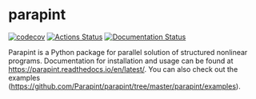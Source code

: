 # parapint

[![codecov](https://codecov.io/gh/Parapint/Parapint/branch/main_branch/graph/badge.svg)](https://codecov.io/gh/parapint/parapint)
[![Actions Status](https://github.com/parapint/parapint/workflows/main_ci/badge.svg?branch=main_branch)](https://github.com/parapint/parapint/actions)
[![Documentation Status](https://readthedocs.org/projects/parapint/badge/?version=latest)](https://parapint.readthedocs.io/en/latest/?badge=latest)

Parapint is a Python package for parallel solution of structured nonlinear programs. Documentation for installation and usage can be found at https://parapint.readthedocs.io/en/latest/. You can also check out the examples (https://github.com/Parapint/parapint/tree/master/parapint/examples).
